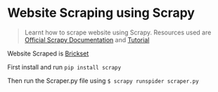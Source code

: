 # Website Scraping using Scrapy

>Learnt how to scrape website using Scrapy. 
Resources used are [Official Scrapy Documentation](https://doc.scrapy.org/en/1.1/intro/install.html) and [Tutorial](https://www.digitalocean.com/community/tutorials/how-to-crawl-a-web-page-with-scrapy-and-python-3)


Website Scraped is [Brickset](http://brickset.com/sets/year-2016)

First install and run `pip install scrapy`

Then run the Scraper.py file using `$ scrapy runspider scraper.py`
